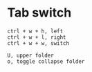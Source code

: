 # Tab switch
```
ctrl + w + h, left
ctrl + w + l, right
ctrl + w + w, switch

U, upper folder
o, toggle collapse folder
```

